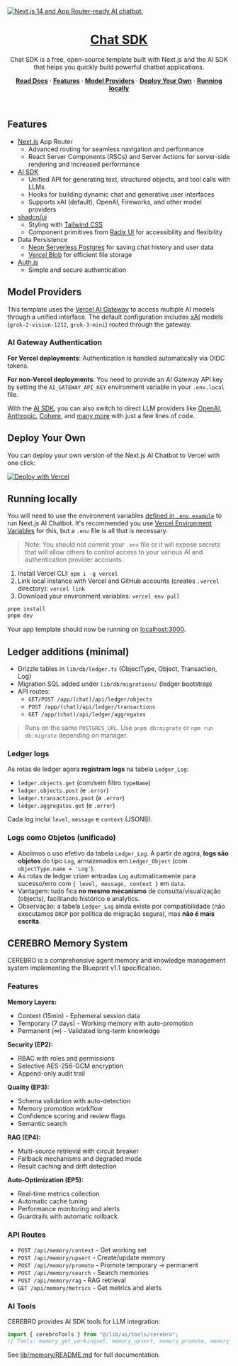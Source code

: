 <a href="https://chat.vercel.ai/">
  <img alt="Next.js 14 and App Router-ready AI chatbot." src="app/(chat)/opengraph-image.png">
  <h1 align="center">Chat SDK</h1>
</a>

<p align="center">
    Chat SDK is a free, open-source template built with Next.js and the AI SDK that helps you quickly build powerful chatbot applications.
</p>

<p align="center">
  <a href="https://chat-sdk.dev"><strong>Read Docs</strong></a> ·
  <a href="#features"><strong>Features</strong></a> ·
  <a href="#model-providers"><strong>Model Providers</strong></a> ·
  <a href="#deploy-your-own"><strong>Deploy Your Own</strong></a> ·
  <a href="#running-locally"><strong>Running locally</strong></a>
</p>
<br/>

## Features

- [Next.js](https://nextjs.org) App Router
  - Advanced routing for seamless navigation and performance
  - React Server Components (RSCs) and Server Actions for server-side rendering and increased performance
- [AI SDK](https://ai-sdk.dev/docs/introduction)
  - Unified API for generating text, structured objects, and tool calls with LLMs
  - Hooks for building dynamic chat and generative user interfaces
  - Supports xAI (default), OpenAI, Fireworks, and other model providers
- [shadcn/ui](https://ui.shadcn.com)
  - Styling with [Tailwind CSS](https://tailwindcss.com)
  - Component primitives from [Radix UI](https://radix-ui.com) for accessibility and flexibility
- Data Persistence
  - [Neon Serverless Postgres](https://vercel.com/marketplace/neon) for saving chat history and user data
  - [Vercel Blob](https://vercel.com/storage/blob) for efficient file storage
- [Auth.js](https://authjs.dev)
  - Simple and secure authentication

## Model Providers

This template uses the [Vercel AI Gateway](https://vercel.com/docs/ai-gateway) to access multiple AI models through a unified interface. The default configuration includes [xAI](https://x.ai) models (`grok-2-vision-1212`, `grok-3-mini`) routed through the gateway.

### AI Gateway Authentication

**For Vercel deployments**: Authentication is handled automatically via OIDC tokens.

**For non-Vercel deployments**: You need to provide an AI Gateway API key by setting the `AI_GATEWAY_API_KEY` environment variable in your `.env.local` file.

With the [AI SDK](https://ai-sdk.dev/docs/introduction), you can also switch to direct LLM providers like [OpenAI](https://openai.com), [Anthropic](https://anthropic.com), [Cohere](https://cohere.com/), and [many more](https://ai-sdk.dev/providers/ai-sdk-providers) with just a few lines of code.

## Deploy Your Own

You can deploy your own version of the Next.js AI Chatbot to Vercel with one click:

[![Deploy with Vercel](https://vercel.com/button)](https://vercel.com/templates/next.js/nextjs-ai-chatbot)

## Running locally

You will need to use the environment variables [defined in `.env.example`](.env.example) to run Next.js AI Chatbot. It's recommended you use [Vercel Environment Variables](https://vercel.com/docs/projects/environment-variables) for this, but a `.env` file is all that is necessary.

> Note: You should not commit your `.env` file or it will expose secrets that will allow others to control access to your various AI and authentication provider accounts.

1. Install Vercel CLI: `npm i -g vercel`
2. Link local instance with Vercel and GitHub accounts (creates `.vercel` directory): `vercel link`
3. Download your environment variables: `vercel env pull`

```bash
pnpm install
pnpm dev
```

Your app template should now be running on [localhost:3000](http://localhost:3000).


## Ledger additions (minimal)
- Drizzle tables in `lib/db/ledger.ts` (ObjectType, Object, Transaction, Log)
- Migration SQL added under `lib/db/migrations/` (ledger bootstrap)
- API routes:
  - `GET/POST /app/(chat)/api/ledger/objects`
  - `POST /app/(chat)/api/ledger/transactions`
  - `GET /app/(chat)/api/ledger/aggregates`

> Runs on the same `POSTGRES_URL`. Use `pnpm db:migrate` or `npm run db:migrate` depending on manager.


### Ledger logs
As rotas de ledger agora **registram logs** na tabela `Ledger_Log`:
- `ledger.objects.get` (com/sem filtro `typeName`)
- `ledger.objects.post` (e `.error`)
- `ledger.transactions.post` (e `.error`)
- `ledger.aggregates.get` (e `.error`)

Cada log inclui `level`, `message` e `context` (JSONB).



### Logs como Objetos (unificado)
- Abolimos o uso efetivo da tabela `Ledger_Log`. A partir de agora, **logs são objetos** do tipo `Log`, armazenados em `Ledger_Object` (com `objectType.name = 'Log'`).
- As rotas de ledger criam entradas `Log` automaticamente para sucesso/erro com `{ level, message, context }` em `data`.
- Vantagem: tudo fica **no mesmo mecanismo** de consulta/visualização (objects), facilitando histórico e analytics.
- Observação: a tabela `Ledger_Log` ainda existe por compatibilidade (não executamos `DROP` por política de migração segura), mas **não é mais escrita**.

## CEREBRO Memory System

CEREBRO is a comprehensive agent memory and knowledge management system implementing the Blueprint v1.1 specification.

### Features

**Memory Layers:**
- Context (15min) - Ephemeral session data
- Temporary (7 days) - Working memory with auto-promotion
- Permanent (∞) - Validated long-term knowledge

**Security (EP2):**
- RBAC with roles and permissions
- Selective AES-256-GCM encryption
- Append-only audit trail

**Quality (EP3):**
- Schema validation with auto-detection
- Memory promotion workflow
- Confidence scoring and review flags
- Semantic search

**RAG (EP4):**
- Multi-source retrieval with circuit breaker
- Fallback mechanisms and degraded mode
- Result caching and drift detection

**Auto-Optimization (EP5):**
- Real-time metrics collection
- Automatic cache tuning
- Performance monitoring and alerts
- Guardrails with automatic rollback

### API Routes

- `POST /api/memory/context` - Get working set
- `POST /api/memory/upsert` - Create/update memory
- `POST /api/memory/promote` - Promote temporary → permanent
- `POST /api/memory/search` - Search memories
- `POST /api/memory/rag` - RAG retrieval
- `GET /api/memory/metrics` - Get metrics and alerts

### AI Tools

CEREBRO provides AI SDK tools for LLM integration:
```typescript
import { cerebroTools } from "@/lib/ai/tools/cerebro";
// Tools: memory_get_workingset, memory_upsert, memory_promote, memory_search, rag_retrieve
```

See [lib/memory/README.md](lib/memory/README.md) for full documentation.
